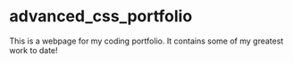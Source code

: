 # advanced_css_portfolio
This is a webpage for my coding portfolio. It contains some of my greatest work to date!

